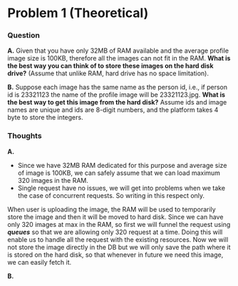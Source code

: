 # Problem 1 (Theoretical)

### Question

**A.** Given that you have only 32MB of RAM available and the average profile image size is
100KB, therefore all the images can not fit in the RAM. **What is the best way you can
think of to store these images on the hard disk drive?** (Assume that unlike RAM, hard
drive has no space limitation).

**B.** Suppose each image has the same name as the person id, i.e., if person id is 23321123
the name of the profile image will be 23321123.jpg. **What is the best way to get this
image from the hard disk?** Assume ids and image names are unique and ids are 8-digit
numbers, and the platform takes 4 byte to store the integers.


### Thoughts

**A.**

-   Since we have 32MB RAM dedicated for this purpose and average size of image is 100KB, we can safely assume that we can load maximum 320 images in the RAM.
-   Single request have no issues, we will get into problems when we take the case of concurrent requests. So writing in this respect only.

When user is uploading the image, the RAM will be used to temporarily store the image and then it will be moved to hard disk. Since we can have only 320 images at max in the RAM, so first we will funnel the request using ***queues*** so that we are allowing only 320 request at a time. Doing this will enable us to handle all the request with the existing resources. Now we will not store the image directly in the DB but we will only save the path where it is stored on the hard disk, so that whenever in future we need this image, we can easily fetch it.

**B.**
